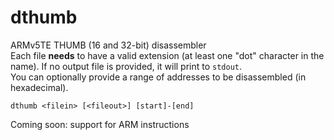 # dthumb
ARMv5TE THUMB (16 and 32-bit) disassembler  
Each file **needs** to have a valid extension (at least one "dot" character in the name).
If no output file is provided, it will print to ``stdout``.  
You can optionally provide a range of addresses to be disassembled (in hexadecimal).
```
dthumb <filein> [<fileout>] [start]-[end]
```
  
Coming soon: support for ARM instructions
